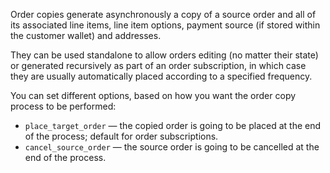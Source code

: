 Order copies generate asynchronously a copy of a source order and all of its associated line items, line item options, payment source (if stored within the customer wallet) and addresses.

They can be used standalone to allow orders editing (no matter their state) or generated recursively as part of an order subscription, in which case they are usually automatically placed according to a specified frequency.

You can set different options, based on how you want the order copy process to be performed:
* `place_target_order` — the copied order is going to be placed at the end of the process; default for order subscriptions.
* `cancel_source_order` — the source order is going to be cancelled at the end of the process.
